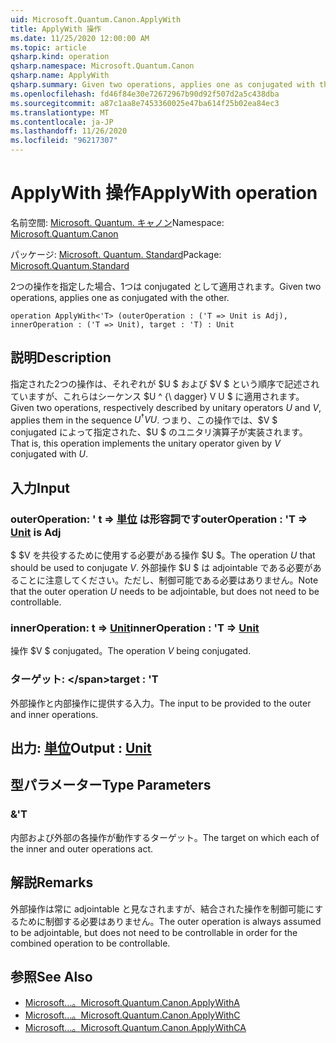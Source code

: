 ```yaml
---
uid: Microsoft.Quantum.Canon.ApplyWith
title: ApplyWith 操作
ms.date: 11/25/2020 12:00:00 AM
ms.topic: article
qsharp.kind: operation
qsharp.namespace: Microsoft.Quantum.Canon
qsharp.name: ApplyWith
qsharp.summary: Given two operations, applies one as conjugated with the other.
ms.openlocfilehash: fd46f84e30e72672967b90d92f507d2a5c438dba
ms.sourcegitcommit: a87c1aa8e7453360025e47ba614f25b02ea84ec3
ms.translationtype: MT
ms.contentlocale: ja-JP
ms.lasthandoff: 11/26/2020
ms.locfileid: "96217307"
---
```

# <a name="applywith-operation"></a><span data-ttu-id="f0148-102">ApplyWith 操作</span><span class="sxs-lookup"><span data-stu-id="f0148-102">ApplyWith operation</span></span>

<span data-ttu-id="f0148-103">名前空間: [Microsoft. Quantum. キャノン](xref:Microsoft.Quantum.Canon)</span><span class="sxs-lookup"><span data-stu-id="f0148-103">Namespace: [Microsoft.Quantum.Canon](xref:Microsoft.Quantum.Canon)</span></span>

<span data-ttu-id="f0148-104">パッケージ: [Microsoft. Quantum. Standard](https://nuget.org/packages/Microsoft.Quantum.Standard)</span><span class="sxs-lookup"><span data-stu-id="f0148-104">Package: [Microsoft.Quantum.Standard](https://nuget.org/packages/Microsoft.Quantum.Standard)</span></span>


<span data-ttu-id="f0148-105">2つの操作を指定した場合、1つは conjugated として適用されます。</span><span class="sxs-lookup"><span data-stu-id="f0148-105">Given two operations, applies one as conjugated with the other.</span></span>

```qsharp
operation ApplyWith<'T> (outerOperation : ('T => Unit is Adj), innerOperation : ('T => Unit), target : 'T) : Unit
```


## <a name="description"></a><span data-ttu-id="f0148-106">説明</span><span class="sxs-lookup"><span data-stu-id="f0148-106">Description</span></span>

<span data-ttu-id="f0148-107">指定された2つの操作は、それぞれが $U $ および $V $ という順序で記述されていますが、これらはシーケンス $U ^ {\ dagger} V U $ に適用されます。</span><span class="sxs-lookup"><span data-stu-id="f0148-107">Given two operations, respectively described by unitary operators $U$ and $V$, applies them in the sequence $U^{\dagger} V U$.</span></span> <span data-ttu-id="f0148-108">つまり、この操作では、$V $ conjugated によって指定された、$U $ のユニタリ演算子が実装されます。</span><span class="sxs-lookup"><span data-stu-id="f0148-108">That is, this operation implements the unitary operator given by $V$ conjugated with $U$.</span></span>

## <a name="input"></a><span data-ttu-id="f0148-109">入力</span><span class="sxs-lookup"><span data-stu-id="f0148-109">Input</span></span>

### <a name="outeroperation--t--unit--is-adj"></a><span data-ttu-id="f0148-110">outerOperation: ' t => [単位](xref:microsoft.quantum.lang-ref.unit)  は形容詞です</span><span class="sxs-lookup"><span data-stu-id="f0148-110">outerOperation : 'T => [Unit](xref:microsoft.quantum.lang-ref.unit)  is Adj</span></span>

<span data-ttu-id="f0148-111">$ $V を共役するために使用する必要がある操作 $U $。</span><span class="sxs-lookup"><span data-stu-id="f0148-111">The operation $U$ that should be used to conjugate $V$.</span></span> <span data-ttu-id="f0148-112">外部操作 $U $ は adjointable である必要があることに注意してください。ただし、制御可能である必要はありません。</span><span class="sxs-lookup"><span data-stu-id="f0148-112">Note that the outer operation $U$ needs to be adjointable, but does not need to be controllable.</span></span>


### <a name="inneroperation--t--unit"></a><span data-ttu-id="f0148-113">innerOperation: t => [Unit](xref:microsoft.quantum.lang-ref.unit)</span><span class="sxs-lookup"><span data-stu-id="f0148-113">innerOperation : 'T => [Unit](xref:microsoft.quantum.lang-ref.unit)</span></span> 

<span data-ttu-id="f0148-114">操作 $V $ conjugated。</span><span class="sxs-lookup"><span data-stu-id="f0148-114">The operation $V$ being conjugated.</span></span>


### <a name="target--t"></a><span data-ttu-id="f0148-115">ターゲット: \</span><span class="sxs-lookup"><span data-stu-id="f0148-115">target : 'T</span></span>

<span data-ttu-id="f0148-116">外部操作と内部操作に提供する入力。</span><span class="sxs-lookup"><span data-stu-id="f0148-116">The input to be provided to the outer and inner operations.</span></span>



## <a name="output--unit"></a><span data-ttu-id="f0148-117">出力: [単位](xref:microsoft.quantum.lang-ref.unit)</span><span class="sxs-lookup"><span data-stu-id="f0148-117">Output : [Unit](xref:microsoft.quantum.lang-ref.unit)</span></span>



## <a name="type-parameters"></a><span data-ttu-id="f0148-118">型パラメーター</span><span class="sxs-lookup"><span data-stu-id="f0148-118">Type Parameters</span></span>

### <a name="t"></a><span data-ttu-id="f0148-119">&</span><span class="sxs-lookup"><span data-stu-id="f0148-119">'T</span></span>

<span data-ttu-id="f0148-120">内部および外部の各操作が動作するターゲット。</span><span class="sxs-lookup"><span data-stu-id="f0148-120">The target on which each of the inner and outer operations act.</span></span>

## <a name="remarks"></a><span data-ttu-id="f0148-121">解説</span><span class="sxs-lookup"><span data-stu-id="f0148-121">Remarks</span></span>

<span data-ttu-id="f0148-122">外部操作は常に adjointable と見なされますが、結合された操作を制御可能にするために制御する必要はありません。</span><span class="sxs-lookup"><span data-stu-id="f0148-122">The outer operation is always assumed to be adjointable, but does not need to be controllable in order for the combined operation to be controllable.</span></span>

## <a name="see-also"></a><span data-ttu-id="f0148-123">参照</span><span class="sxs-lookup"><span data-stu-id="f0148-123">See Also</span></span>

- [<span data-ttu-id="f0148-124">Microsoft...。</span><span class="sxs-lookup"><span data-stu-id="f0148-124">Microsoft.Quantum.Canon.ApplyWithA</span></span>](xref:Microsoft.Quantum.Canon.ApplyWithA)
- [<span data-ttu-id="f0148-125">Microsoft...。</span><span class="sxs-lookup"><span data-stu-id="f0148-125">Microsoft.Quantum.Canon.ApplyWithC</span></span>](xref:Microsoft.Quantum.Canon.ApplyWithC)
- [<span data-ttu-id="f0148-126">Microsoft...。</span><span class="sxs-lookup"><span data-stu-id="f0148-126">Microsoft.Quantum.Canon.ApplyWithCA</span></span>](xref:Microsoft.Quantum.Canon.ApplyWithCA)